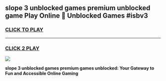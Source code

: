 
## slope 3 unblocked games premium unblocked game Play Online 👋 Unblocked Games #isbv3
<h3>
<a href="https://premium.freeplayer.one?title=slope_3_unblocked_games_premium&ref=21F">CLICK TO PLAY</a></h3>
<hr>

<h3>
<a href="https://premium.freeplayer.one?title=slope_3_unblocked_games_premium&ref=21F">CLICK 2 PLAY</a>
  
</h3>

<a href="https://premium.freeplayer.one?title=slope_3_unblocked_games_premium&ref=21F/"><img src="https://clearcache.store/games.png"></a>


**slope 3 unblocked games premium games unblocked: Your Gateway to Fun and Accessible Online Gaming**
